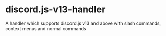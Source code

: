 # discord.js-v13-handler
A handler which supports discord.js v13 and above with slash commands, context menus and normal commands

